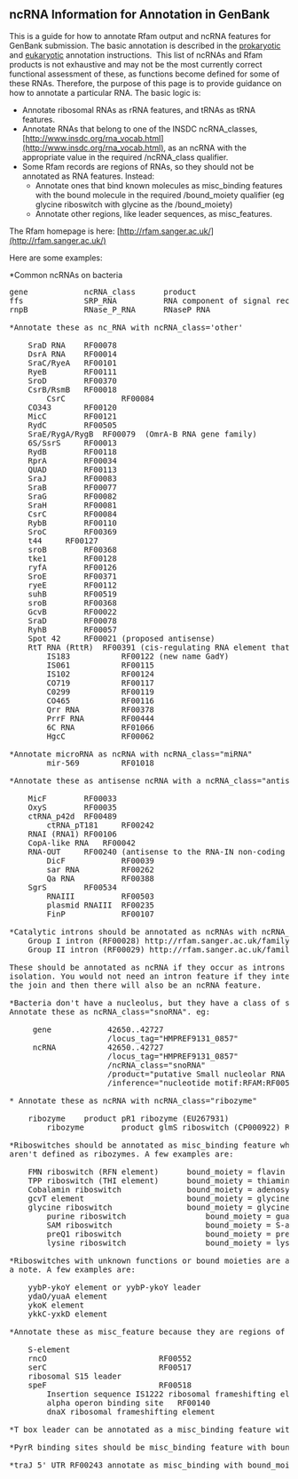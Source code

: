
## ncRNA Information for Annotation in GenBank

This is a guide for how to annotate Rfam output and ncRNA features for GenBank submission. The basic annotation is described in the [prokaryotic](http://www.ncbi.nlm.nih.gov/genbank/genomesubmit_annotation#RNA) and [eukaryotic](http://www.ncbi.nlm.nih.gov/genbank/eukaryotic_genome_submission_annotation#rRNA) annotation instructions.  This list of ncRNAs and Rfam products is not exhaustive and may not be the most currently correct functional assessment of these, as functions become defined for some of these RNAs. Therefore, the purpose of this page is to provide guidance on how to annotate a particular RNA. The basic logic is:

*   Annotate ribosomal RNAs as rRNA features, and tRNAs as tRNA features.
*   Annotate RNAs that belong to one of the INSDC ncRNA_classes, [http://www.insdc.org/rna_vocab.html](http://www.insdc.org/rna_vocab.html), as an ncRNA with the appropriate value in the required /ncRNA_class qualifier.
*   Some Rfam records are regions of RNAs, so they should not be annotated as RNA features. Instead:
    *   Annotate ones that bind known molecules as misc_binding features with the bound molecule in the required /bound_moiety qualifier (eg glycine riboswitch with glycine as the /bound_moiety)
    *   Annotate other regions, like leader sequences, as misc_features.

The Rfam homepage is here: [http://rfam.sanger.ac.uk/](http://rfam.sanger.ac.uk/)

Here are some examples:

*Common ncRNAs on bacteria

<pre class="real">gene            ncRNA_class      product
ffs             SRP_RNA          RNA component of signal recognition particle
rnpB            RNase_P_RNA      RNaseP RNA

*Annotate these as nc_RNA with ncRNA_class='other'

 	SraD RNA	RF00078
 	DsrA RNA	RF00014
 	SraC/RyeA	RF00101
 	RyeB		RF00111
 	SroD		RF00370
 	CsrB/RsmB	RF00018
        CsrC            RF00084
 	CO343		RF00120
 	MicC		RF00121
 	RydC		RF00505
 	SraE/RygA/RygB	RF00079  (OmrA-B RNA gene family)
 	6S/SsrS		RF00013
 	RydB		RF00118
 	RprA		RF00034
 	QUAD		RF00113
 	SraJ		RF00083
 	SraB		RF00077
 	SraG		RF00082
 	SraH		RF00081
 	CsrC		RF00084
 	RybB		RF00110
 	SroC		RF00369
 	t44		RF00127
 	sroB		RF00368
 	tke1		RF00128
 	ryfA		RF00126
 	SroE		RF00371
	ryeE		RF00112
 	suhB		RF00519
 	sroB		RF00368
 	GcvB		RF00022
 	SraD		RF00078
 	RyhB		RF00057
 	Spot 42		RF00021 (proposed antisense)
 	RtT RNA	(RttR)	RF00391 (cis-regulating RNA element that is released)
        IS183           RF00122 (new name GadY)
        IS061           RF00115
        IS102           RF00124
        CO719           RF00117
        C0299           RF00119
        CO465           RF00116
        Qrr RNA         RF00378
        PrrF RNA        RF00444
        6C RNA          RF01066
        HgcC            RF00062

*Annotate microRNA as ncRNA with ncRNA_class="miRNA"
        mir-569         RF01018

*Annotate these as antisense ncRNA with a ncRNA_class="antisense"

 	MicF		RF00033 
 	OxyS		RF00035 
 	ctRNA_p42d	RF00489
        ctRNA_pT181     RF00242
 	RNAI (RNA1)	RF00106 
 	CopA-like RNA	RF00042
 	RNA-OUT		RF00240 (antisense to the RNA-IN non-coding RNA) 
        DicF            RF00039
        sar RNA         RF00262
        Qa RNA          RF00388
 	SgrS		RF00534
        RNAIII          RF00503
        plasmid RNAIII  RF00235
        FinP            RF00107

*Catalytic introns should be annotated as ncRNAs with ncRNA_class="autocatalytically_spliced_intron"
    Group I intron (RF00028) http://rfam.sanger.ac.uk/family?acc=RF00028
    Group II intron (RF00029) http://rfam.sanger.ac.uk/family?acc=RF00029

These should be annotated as ncRNA if they occur as introns in a gene or if they occur in 
isolation. You would not need an intron feature if they interrupt a CDS. The CDS will have 
the join and then there will also be an ncRNA feature.

*Bacteria don't have a nucleolus, but they have a class of small RNAs that are similar to snoRNAs.  
Annotate these as ncRNA_class="snoRNA". eg:

     gene            42650..42727
                     /locus_tag="HMPREF9131_0857"
     ncRNA           42650..42727
                     /locus_tag="HMPREF9131_0857"
                     /ncRNA_class="snoRNA"
                     /product="putative Small nucleolar RNA SNORD19"
                     /inference="nucleotide motif:RFAM:RF00569"

* Annotate these as ncRNA with ncRNA_class="ribozyme"

 	ribozyme	product pR1 ribozyme (EU267931)
        ribozyme        product glmS riboswitch (CP000922) Rfam RF00234 (this is defined as a ribozyme)

*Riboswitches should be annotated as misc_binding feature when there is a known bound moiety and they 
aren't defined as ribozymes. A few examples are:

 	FMN riboswitch (RFN element)      bound_moiety = flavin mononucleotide
 	TPP riboswitch (THI element)      bound_moiety = thiamine/thiamin pyrophosphate
 	Cobalamin riboswitch              bound_moiety = adenosylcobalamin
 	gcvT element                      bound_moiety = glycine
 	glycine riboswitch                bound_moiety = glycine
        purine riboswitch                 bound_moiety = guanine and/or adenine
        SAM riboswitch                    bound_moiety = S-adenosyl methionine
        preQ1 riboswitch                  bound_moiety = pre-queuosine1
        lysine riboswitch                 bound_moiety = lysine

*Riboswitches with unknown functions or bound moieties are annotated as misc_features with the name in 
a note. A few examples are:

 	yybP-ykoY element or yybP-ykoY leader
 	ydaO/yuaA element 
 	ykoK element
 	ykkC-yxkD element

*Annotate these as misc_feature because they are regions of a transcript

 	S-element	        
 	rncO		                RF00552 
 	serC		                RF00517 
 	ribosomal S15 leader
 	speF		                RF00518
        Insertion sequence IS1222 ribosomal frameshifting element     RF00383
        alpha operon binding site	RF00140
        dnaX ribosomal frameshifting element                          RF00382

*T box leader can be annotated as a misc_binding feature with bound_moiety="uncharged tRNA"

*PyrR binding sites should be misc_binding feature with bound_moiety="PyrR"

*traJ 5' UTR RF00243 annotate as misc_binding with bound_moiety="FinP"

</pre>

</div>

</div>